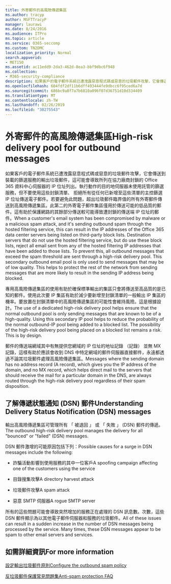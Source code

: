 ```yaml
---
title: 外寄郵件的高風險傳遞集區
ms.author: tracyp
author: MSFTTracyP
manager: laurawi
ms.date: 8/24/2016
ms.audience: ITPro
ms.topic: article
ms.service: O365-seccomp
ms.custom: TN2DMC
localization_priority: Normal
search.appverid:
- MET150
ms.assetid: ac11edd9-2da3-462d-8ea3-bbf9dbc6f948
ms.collection:
- M365-security-compliance
description: 如果客戶的電子郵件系統已遭洩露惡意程式碼或惡意的垃圾郵件攻擊，它會傳送到裝載的篩選服務的輸出垃圾郵件，這可能會導致所列在協力廠商封鎖的 Office 365 資料中心伺服器的 IP 位址列出。
ms.openlocfilehash: 604fdf2df11b6dff493444fe9dbcc6f95ced6a7d
ms.sourcegitcommit: 686bc9a8f7a7b6810a096f07d36751d10d334409
ms.translationtype: MT
ms.contentlocale: zh-TW
ms.lasthandoff: 02/26/2019
ms.locfileid: "30275543"
---
```

# <a name="high-risk-delivery-pool-for-outbound-messages"></a><span data-ttu-id="0d07b-103">外寄郵件的高風險傳遞集區</span><span class="sxs-lookup"><span data-stu-id="0d07b-103">High-risk delivery pool for outbound messages</span></span>

<span data-ttu-id="0d07b-p101">如果客戶的電子郵件系統已遭洩露惡意程式碼或惡意的垃圾郵件攻擊，它會傳送到裝載的篩選服務的輸出垃圾郵件，這可能會導致所列在協力廠商封鎖的 Office 365 資料中心伺服器的 IP 位址列出。執行動作的目的地伺服器未使用託管的篩選服務，但不要使用這些封鎖清單、 拒絕所有從任何已新增至這些清單的主控篩選 IP 位址傳送電子郵件。若要避免此問題，超出垃圾郵件臨界值的所有外寄郵件傳送到高風險傳遞集區。此第二的外寄電子郵件集區僅用於傳送可能的低品質的郵件。這有助於保護網路的其餘部分傳送較可能導致遭封鎖的傳送端 IP 位址的郵件。</span><span class="sxs-lookup"><span data-stu-id="0d07b-p101">When a customer's email system has been compromised by malware or a malicious spam attack, and it's sending outbound spam through the hosted filtering service, this can result in the IP addresses of the Office 365 data center servers being listed on third-party block lists. Destination servers that do not use the hosted filtering service, but do use these block lists, reject all email sent from any of the hosted filtering IP addresses that have been added to those lists. To prevent this, all outbound messages that exceed the spam threshold are sent through a high-risk delivery pool. This secondary outbound email pool is only used to send messages that may be of low quality. This helps to protect the rest of the network from sending messages that are more likely to result in the sending IP address being blocked.</span></span>
  
<span data-ttu-id="0d07b-p102">專用高風險傳遞集區的使用有助於確保標準輸出的集區只會將傳送至高品質的是已知的郵件。使用此次要 IP 集區有助於減少要新增至封鎖清單的一般輸出 IP 集區的機率。要放置在封鎖清單中的高風險傳遞集區的可能性會維持風險。這是根據設計。</span><span class="sxs-lookup"><span data-stu-id="0d07b-p102">The use of a dedicated high-risk delivery pool helps ensure that the normal outbound pool is only sending messages that are known to be of a high-quality. Using this secondary IP pool helps to reduce the probability of the normal outbound-IP pool being added to a blocked list. The possibility of the high-risk delivery pool being placed on a blocked list remains a risk. This is by design.</span></span>
  
<span data-ttu-id="0d07b-113">郵件的傳送端網域其中有無提供您網域的 IP 位址的地址記錄 （記錄） 並無 MX 記錄，這樣有助於應該會收到 DNS 中特定網域的郵件伺服器直接郵件，永遠都透過不論其垃圾郵件處理高風險傳遞集區。</span><span class="sxs-lookup"><span data-stu-id="0d07b-113">Messages where the sending domain has no address record (A record), which gives you the IP address of the domain, and no MX record, which helps direct mail to the servers that should receive the mail for a particular domain in the DNS, are always routed through the high-risk delivery pool regardless of their spam disposition.</span></span>
  
## <a name="understanding-delivery-status-notification-dsn-messages"></a><span data-ttu-id="0d07b-114">了解傳遞狀態通知 (DSN) 郵件</span><span class="sxs-lookup"><span data-stu-id="0d07b-114">Understanding Delivery Status Notification (DSN) messages</span></span>

<span data-ttu-id="0d07b-115">輸出高風險傳遞集區可管理所有 「 被退回 」 或 「 失敗 」 (DSN) 郵件的傳遞。</span><span class="sxs-lookup"><span data-stu-id="0d07b-115">The outbound high-risk delivery pool manages the delivery for all "bounced" or "failed" (DSN) messages.</span></span>
  
<span data-ttu-id="0d07b-116">DSN 郵件激增的可能原因包括下列：</span><span class="sxs-lookup"><span data-stu-id="0d07b-116">Possible causes for a surge in DSN messages include the following:</span></span>
  
- <span data-ttu-id="0d07b-117">詐騙活動影響到使用服務的其中一位客戶</span><span class="sxs-lookup"><span data-stu-id="0d07b-117">A spoofing campaign affecting one of the customers using the service</span></span>
    
- <span data-ttu-id="0d07b-118">目錄搜集攻擊</span><span class="sxs-lookup"><span data-stu-id="0d07b-118">A directory harvest attack</span></span>
    
- <span data-ttu-id="0d07b-119">垃圾郵件攻擊</span><span class="sxs-lookup"><span data-stu-id="0d07b-119">A spam attack</span></span>
    
- <span data-ttu-id="0d07b-120">惡意 SMTP 伺服器</span><span class="sxs-lookup"><span data-stu-id="0d07b-120">A rogue SMTP server</span></span>
    
<span data-ttu-id="0d07b-p103">所有的這些問題可能會導致突然增加的服務正在處理的 DSN 訊息數。次數，這些 DSN 郵件顯示為以其他電子郵件伺服器和服務的垃圾郵件。</span><span class="sxs-lookup"><span data-stu-id="0d07b-p103">All of these issues can result in a sudden increase in the number of DSN messages being processed by the service. Many times, these DSN messages appear to be spam to other email servers and services.</span></span>
  
## <a name="for-more-information"></a><span data-ttu-id="0d07b-123">如需詳細資訊</span><span class="sxs-lookup"><span data-stu-id="0d07b-123">For more information</span></span>

[<span data-ttu-id="0d07b-124">設定輸出垃圾郵件原則</span><span class="sxs-lookup"><span data-stu-id="0d07b-124">Configure the outbound spam policy</span></span>](configure-the-outbound-spam-policy.md)
  
[<span data-ttu-id="0d07b-125">反垃圾郵件保護常見問題集</span><span class="sxs-lookup"><span data-stu-id="0d07b-125">Anti-spam protection FAQ</span></span>](anti-spam-protection-faq.md)
  

